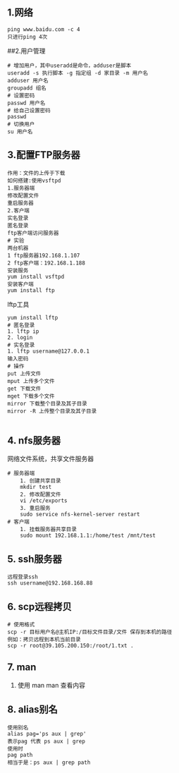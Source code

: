 ## 1.网络

```shell
ping www.baidu.com -c 4
只进行ping 4次

```

##2.用户管理

```shell
# 增加用户，其中useradd是命令，adduser是脚本
useradd -s 执行脚本 -g 指定组 -d 家目录 -m 用户名
adduser 用户名
groupadd 组名
# 设置密码
passwd 用户名
# 给自己设置密码
passwd
# 切换用户
su 用户名

```

## 3.配置FTP服务器

```shell
作用：文件的上传于下载
如何搭建:使用vsftpd
1.服务器端
修改配置文件
重启服务器
2.客户端
实名登录
匿名登录
ftp客户端访问服务器
# 实验
两台机器
1 ftp服务器192.168.1.107
2 ftp客户端：192.168.1.188
安装服务
yum install vsftpd
安装客户端
yum install ftp 
```

lftp工具

```shell
yum install lftp
# 匿名登录 
1. lftp ip
2. login
# 实名登录
1. lftp username@127.0.0.1
输入密码
# 操作
put 上传文件
mput 上传多个文件
get 下载文件
mget 下载多个文件
mirror 下载整个目录及其子目录
mirror -R 上传整个目录及其子目录


```

## 4. nfs服务器

网络文件系统，共享文件服务器

```shell
# 服务器端
    1. 创建共享目录
    mkdir test
    2. 修改配置文件
    vi /etc/exports
    3. 重启服务
    sudo service nfs-kernel-server restart
# 客户端
    1. 挂载服务器共享目录
	sudo mount 192.168.1.1:/home/test /mnt/test
```

 ## 5. ssh服务器

```shell
远程登录ssh
ssh username@192.168.168.88
```

## 6. scp远程拷贝

```shell
# 使用格式
scp -r 目标用户名@主机IP:/目标文件目录/文件 保存到本机的路径
例如：拷贝远程到本机当前目录
scp -r root@39.105.200.150:/root/1.txt .
```

## 7. man 

1. 使用 man man 查看内容

## 8. alias别名

```shell
使用别名
alias pag='ps aux | grep'
表示pag 代表 ps aux | grep 
使用时
pag path
相当于是：ps aux | grep path
```

